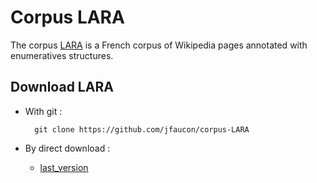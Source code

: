 # Corpus LARA

The corpus [LARA](https://github.com/jfaucon/corpus-LARA) is a French corpus of Wikipedia pages annotated with enumeratives structures. 


## Download LARA

* With git : 

        git clone https://github.com/jfaucon/corpus-LARA

* By direct download : 
    * [last_version](https://github.com/jfaucon/corpus-LARA/archive/master.zip)



